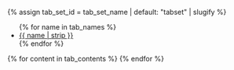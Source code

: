 {% assign tab_set_id = tab_set_name | default: "tabset" | slugify %}
<div id="{{tab_set_id}}" class="ui-tabs ui-widget ui-widget-content ui-corner-all">
    <ul class="ui-tabs-nav ui-helper-reset ui-helper-clearfix ui-widget-header ui-corner-all" role="tablist">
{% for name in tab_names %}
        <li class="ui-state-default ui-corner-top" role="tab" tabindex="-1" aria-controls="{{tab_set_id}}-{{forloop.index0}}" aria-labelledby="ui-id-{{forloop.index0}}" aria-selected="false" aria-expanded="false"><a href="#{{tab_set_id}}-{{forloop.index0}}" class="ui-tabs-anchor" role="presentation" tabindex="-1" id="ui-id-{{forloop.index0}}">{{ name | strip }}</a></li>
{% endfor %}
    </ul>
{% for content in tab_contents %}
    <div id="{{tab_set_id}}-{{forloop.index0}}" aria-labelledby="ui-id-{{forloop.index0}}" class="ui-tabs-panel ui-widget-content ui-corner-bottom" role="tabpanel" aria-hidden="true" style="display: none;">
    {{ content | markdownify }}
    </div>
{% endfor %}
</div>
<script>$(function(){$("#{{tab_set_id}}").tabs();});</script>
